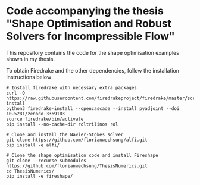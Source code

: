 # Code accompanying the thesis "Shape Optimisation and Robust Solvers for Incompressible Flow"


This repository contains the code for the shape optimisation examples shown in my thesis.

To obtain Firedrake and the other dependencies, follow the installation instructions below


    # Install firedrake with necessary extra packages
    curl -O https://raw.githubusercontent.com/firedrakeproject/firedrake/master/scripts/firedrake-install
    python3 firedrake-install --opencascade --install pyadjoint --doi 10.5281/zenodo.3369183
    source firedrake/bin/activate
    pip install --no-cache-dir roltrilinos rol

    # Clone and install the Navier-Stokes solver
    git clone https://github.com/florianwechsung/alfi.git
    pip install -e alfi/
    
    # Clone the shape optimisation code and install Fireshape
    git clone --recurse-submodules https://github.com/florianwechsung/ThesisNumerics.git
    cd ThesisNumerics/
    pip install -e fireshape/

